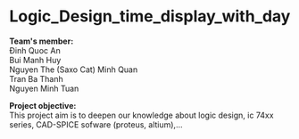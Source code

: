 # Logic_Design_time_display_with_day<br>

**Team's member:**<br>
Đinh Quoc An<br>
Bui Manh Huy<br>
Nguyen The (Saxo Cat) Minh Quan<br>
Tran Ba Thanh<br>
Nguyen Minh Tuan<br>

**Project objective:**<br>
This project aim is to deepen our knowledge about logic design, ic 74xx series, CAD-SPICE sofware (proteus, altium),...

